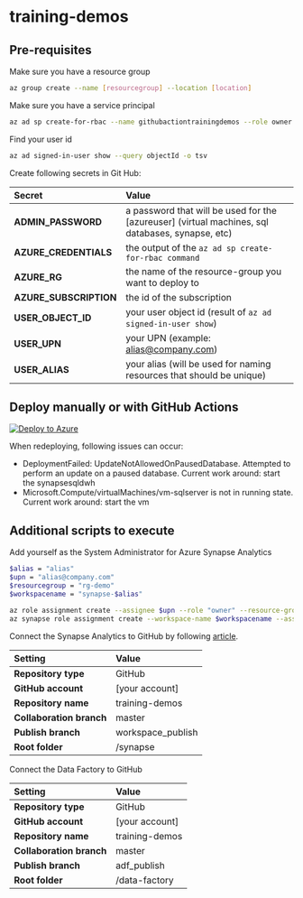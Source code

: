 # training-demos

## Pre-requisites

Make sure you have a resource group

```bash
az group create --name [resourcegroup] --location [location]
```

Make sure you have a service principal

```bash
az ad sp create-for-rbac --name githubactiontrainingdemos --role owner --scopes /subscriptions/[subscriptionid]/resourceGroups/[resourcegroup] --sdk-auth
```

Find your user id

```bash
az ad signed-in-user show --query objectId -o tsv
```

Create following secrets in Git Hub:

| Secret | Value |
| :------ | :-------------- |
| **ADMIN_PASSWORD** | a password that will be used for the [azureuser] (virtual machines, sql databases, synapse, etc) | 
| **AZURE_CREDENTIALS** | the output of the `az ad sp create-for-rbac command` |
| **AZURE_RG** | the name of the resource-group you want to deploy to |
| **AZURE_SUBSCRIPTION** | the id of the subscription |
| **USER_OBJECT_ID** | your user object id (result of `az ad signed-in-user show`) |
| **USER_UPN** | your UPN (example: alias@company.com) |
| **USER_ALIAS** | your alias (will be used for naming resources that should be unique) |

## Deploy manually or with GitHub Actions

[![Deploy to Azure](https://aka.ms/deploytoazurebutton)](https://portal.azure.com/#create/Microsoft.Template/uri/https%3A%2F%2Fraw.githubusercontent.com%2Fweslbo%2Ftraining-demos%2Fmaster%2Ftemplates%2Fazuredeploy.json)

When redeploying, following issues can occur:

- DeploymentFailed: UpdateNotAllowedOnPausedDatabase. Attempted to perform an update on a paused database. Current work around: start the synapsesqldwh
- Microsoft.Compute/virtualMachines/vm-sqlserver is not in running state. Current work around: start the vm

## Additional scripts to execute

Add yourself as the System Administrator for Azure Synapse Analytics

```bash
$alias = "alias"
$upn = "alias@company.com"
$resourcegroup = "rg-demo"
$workspacename = "synapse-$alias"

az role assignment create --assignee $upn --role "owner" --resource-group $resourcegroup
az synapse role assignment create --workspace-name $workspacename --assignee $upn --role "System Administrator"
```

Connect the Synapse Analytics to GitHub by following [article](https://docs.microsoft.com/en-us/azure/synapse-analytics/cicd/source-control#connect-with-github).

| Setting | Value |
| :------ | :-------------- |
| **Repository type** | GitHub |
| **GitHub account** | [your account] |
| **Repository name** | training-demos |
| **Collaboration branch** | master |
| **Publish branch** | workspace_publish |
| **Root folder** | /synapse |

Connect the Data Factory to GitHub

| Setting | Value |
| :------ | :-------------- |
| **Repository type** | GitHub |
| **GitHub account** | [your account] |
| **Repository name** | training-demos |
| **Collaboration branch** | master |
| **Publish branch** | adf_publish |
| **Root folder** | /data-factory |